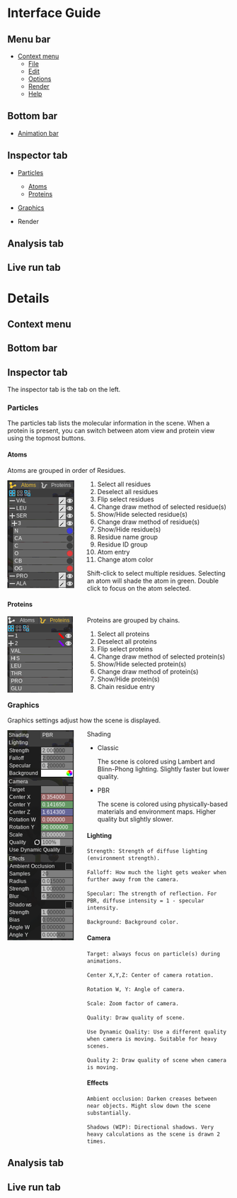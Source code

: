 # <a name=""></a>Interface Guide

## <a name="menu"></a>Menu bar

- [Context menu](#1cm)
    - [File](#1fl)
    - [Edit](#1ed)
    - [Options](#1op)
    - [Render](#1rn)
    - [Help](#1hl)

## Bottom bar

- [Animation bar](#2an)

## Inspector tab

- [Particles](#3pr)
    - [Atoms](#3at)
    - [Proteins](#3pt)

- [Graphics](#3gp)
- Render

## Analysis tab



## Live run tab


# Details

## <a name="1cm"></a>Context menu

## <a name="2bb"></a>Bottom bar

## <a name="3it"></a>Inspector tab

The inspector tab is the tab on the left.

### <a name="3pr"></a>Particles
The particles tab lists the molecular information in the scene. When a protein is present, you can switch between atom view and protein view using the topmost buttons.

#### <a name="3at"></a>Atoms

Atoms are grouped in order of Residues.

<img style="float: left;" src="./atoms.png"/>

<div style="padding-left: 180px">

1. Select all residues
2. Deselect all residues
3. Flip select residues
4. Change draw method of selected residue(s)
5. Show/Hide selected residue(s)
6. Change draw method of residue(s)
7. Show/Hide residue(s)
8. Residue name group
9. Residue ID group
10. Atom entry
11. Change atom color

Shift-click to select multiple residues. Selecting an atom will shade the atom in green. Double click to focus on the atom selected.

</div>

#### <a name="3pt"></a>Proteins

<img style="float: left;" src="./proteins.png"/>

<div style="padding-left: 180px">

Proteins are grouped by chains.

1. Select all proteins
2. Deselect all proteins
3. Flip select proteins
4. Change draw method of selected protein(s)
5. Show/Hide selected protein(s)
6. Change draw method of protein(s)
7. Show/Hide protein(s)
8. Chain residue entry

</div>

### <a name="3gp"></a>Graphics

Graphics settings adjust how the scene is displayed.

<img style="float: left;" src="./graphics.png"/>

<div style="padding-left: 180px">

Shading

- Classic

    The scene is colored using Lambert and Blinn-Phong lighting. Slightly faster but lower quality.

- PBR

    The scene is colored using physically-based materials and environment maps. Higher quality but slightly slower.

#### Lighting

    Strength: Strength of diffuse lighting (environment strength).

    Falloff: How much the light gets weaker when further away from the camera.

    Specular: The strength of reflection. For PBR, diffuse intensity = 1 - specular intensity.

    Background: Background color.

#### Camera

    Target: always focus on particle(s) during animations.

    Center X,Y,Z: Center of camera rotation.

    Rotation W, Y: Angle of camera.

    Scale: Zoom factor of camera.

    Quality: Draw quality of scene.

    Use Dynamic Quality: Use a different quality when camera is moving. Suitable for heavy scenes.

    Quality 2: Draw quality of scene when camera is moving.

#### Effects

    Ambient occlusion: Darken creases between near objects. Might slow down the scene substantially.

    Shadows (WIP): Directional shadows. Very heavy calculations as the scene is drawn 2 times.

</div>

## <a name="4at"></a>Analysis tab

## <a name="5lt"></a>Live run tab